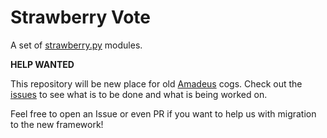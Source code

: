 # Strawberry Vote

A set of [strawberry.py](https://github.com/strawberry-py) modules.

**HELP WANTED**

This repository will be new place for old [Amadeus](https://github.com/Czechbol/Amadeus) cogs. Check out the [issues](https://github.com/strawberry-py/strawberry-vote/issues) to see what is to be done and what is being worked on.

Feel free to open an Issue or even PR if you want to help us with migration to the new framework!
